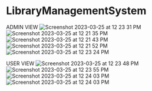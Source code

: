 # LibraryManagementSystem
ADMIN VIEW
![Screenshot 2023-03-25 at 12 23 31 PM](https://user-images.githubusercontent.com/68143654/227705056-f36e5cd3-8b78-4410-8d5c-67322003e0e3.png)
![Screenshot 2023-03-25 at 12 21 35 PM](https://user-images.githubusercontent.com/68143654/227705038-3a4a20c3-e0a9-4637-9294-1cbb2d88fd72.png)
![Screenshot 2023-03-25 at 12 21 43 PM](https://user-images.githubusercontent.com/68143654/227705045-cb7fc7da-a7a4-4a87-b9a4-fca046a63fdd.png)
![Screenshot 2023-03-25 at 12 21 52 PM](https://user-images.githubusercontent.com/68143654/227705048-d56f9dfd-6270-44fb-97c7-df9f86f28c87.png)
![Screenshot 2023-03-25 at 12 23 24 PM](https://user-images.githubusercontent.com/68143654/227705052-d4db839e-02e5-4354-894b-c867a95da783.png)

USER VIEW
![Screenshot 2023-03-25 at 12 23 48 PM](https://user-images.githubusercontent.com/68143654/227705066-9ae98b2a-901b-4005-9ff9-c1f4e67600d9.png)
![Screenshot 2023-03-25 at 12 23 55 PM](https://user-images.githubusercontent.com/68143654/227705071-a29a0ff9-2c9c-4159-8fc9-89804fec86f0.png)
![Screenshot 2023-03-25 at 12 24 03 PM](https://user-images.githubusercontent.com/68143654/227705076-6df7facc-0190-4e86-ad72-6de0200d6eb2.png)
![Screenshot 2023-03-25 at 12 24 03 PM](https://user-images.githubusercontent.com/68143654/227705082-c2bc60b1-12db-47bf-8a14-77efac45728b.png)
